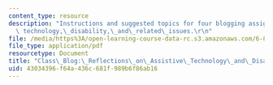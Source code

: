 ```yaml
---
content_type: resource
description: "Instructions and suggested topics for four blogging assignments on assistive\
  \ technology,\_disability,\_and\_related\_issues.\r\n"
file: /media/https%3A/open-learning-course-data-rc.s3.amazonaws.com/6-811-principles-and-practice-of-assistive-technology-fall-2014/43034396f64a436c681f989b6f86ab16_MIT6_811F14_BloggingAssig.pdf
file_type: application/pdf
resourcetype: Document
title: "Class\_Blog:\_Reflections\_on\_Assistive\_Technology\_and\_Disability"
uid: 43034396-f64a-436c-681f-989b6f86ab16
---
```

